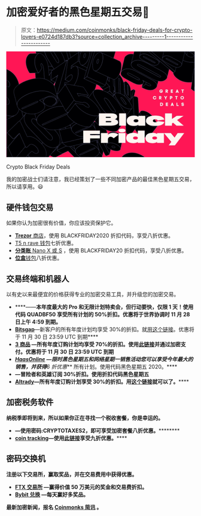 # 加密爱好者的黑色星期五交易🎁

> 原文：<https://medium.com/coinmonks/black-friday-deals-for-crypto-lovers-e0724d187db3?source=collection_archive---------1----------------------->

![](img/97f0ca1776d40d04ac17d83190048bb5.png)

Crypto Black Friday Deals

我的加密战士们请注意，我已经策划了一些不同加密产品的最佳黑色星期五交易，所以请享用。😃

## 硬件钱包交易

如果你认为加密很有价值，你应该投资保护它。

*   [**Trezor** 商店](https://shop.trezor.io/?offer_id=10&aff_id=5199)，使用 BLACKFRIDAY2020 折扣代码，享受八折优惠。
*   [T5 n rave 钱包](https://shop.ngrave.io?sca_ref=380802.hYAXqGXOgJ)七折优惠。
*   [**分类账** Nano X 或 S](https://shop.ledger.com/pages/black-friday?r=da6d9b98e517) ，使用 BLACKFRIDAY20 折扣代码，享受八折优惠。
*   [**位盒**钱包](https://shiftcrypto.shop/en/?ref=NGR4VOALV3)八折优惠。

## 交易终端和机器人

以有史以来最便宜的价格获得专业的加密交易工具，并升级您的加密交易。

*   [](https://quadency.com?r=ea20aa360c45d1f5ad47a19a)****——**本年度最大的 Pro 和无限计划特卖会，但行动要快，仅限 1 天！使用代码 QUADBF50 享受所有计划的 50%折扣。优惠将于世界协调时 11 月 28 日上午 4:59 到期。**
*   **[**Bitsgap**](https://bitsgap.com/?ref=2cb1231-bot)**—新客户的所有年度计划均享受 30%的折扣。就[用这个链接](https://bitsgap.com/?ref=2cb1231-1)。优惠将于 11 月 30 日 23:59 UTC 到期****
*   ****[**3 商品**](https://3commas.io/?c=tc252152) —所有年度订购计划均享受 70%的折扣。使用[此链接](https://3commas.io/?c=tc252152)并通过加密支付。优惠将于 11 月 30 日 23:59 UTC 到期****
*   ****[**HaasOnline**](https://www.haasonline.com/?ref=11087) —限时黑色星期五和网络星期一销售活动您可以享受今年最大的销售，并获得***6 折优惠*** 所有计划。使用代码黑色星期五 2020。****
*   ****[](https://www.cryptohopper.com/?atid=15596)**—冒险者和英雄订阅 30%折扣。使用折扣代码黑色星期五******
*   ******[**Altrady**](https://altrady.com?a=COINMONKS)**—所有年度订购计划享受 30%的折扣。用[这个链接](https://www.altrady.com/?a=COINMONKS)就可以了。********

## ******加密税务软件******

******纳税季即将到来，所以如果你正在寻找一个税收套餐，你是幸运的。******

*   ******[](https://www.accointing.com/en/en?discount=FRIEND-H14E8C5W)****—使用密码:CRYPTOTAXES2，即可享受加密套餐八折优惠。**********
*   ******[**coin tracking**](https://cointracking.info?ref=T987862)**—使用[此链接](https://cointracking.info?ref=T987862)享受九折优惠。********

## ******密码交换机******

******注册以下交易所，赢取奖品，并在交易费用中获得优惠。******

*   ******[**FTX 交易所**](https://ftx.com/#a=coinmonks) —赢得价值 50 万美元的奖金和交易费折扣。******
*   ****[**Bybit 兑换**](https://www.bybit.com/app/register?ref=W0vlo) —每天赢好多奖品。****

****最新加密新闻，报名 [**Coinmonks 简讯**](/coinmonks/newsletters/coinmonks) 。****